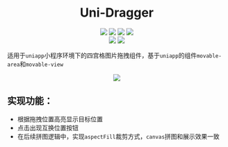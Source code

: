 <div align=center>
  <h1>Uni-Dragger</h1>
</div>

<p align="center">
  <img src="https://img.shields.io/badge/Vue.js-35495E?style=for-the-badge&logo=vue.js&logoColor=4FC08D"/>
  <img src="https://img.shields.io/badge/Visual_Studio_Code-0078D4?style=for-the-badge&logo=visual%20studio%20code&logoColor=white" />
  <img src="https://img.shields.io/badge/TypeScript-007ACC?style=for-the-badge&logo=typescript&logoColor=white" />
  <img src="https://img.shields.io/badge/Sass-CC6699?style=for-the-badge&logo=sass&logoColor=white" />
  <br>
  <img src="https://img.shields.io/badge/Uni-App" />
  <img src="https://img.shields.io/github/license/feige996/unibest" />
</p>

适用于`uniapp`小程序环境下的四宫格图片拖拽组件，基于`uniapp`的组件`movable-area`和`movable-view`

<p align="center">
  <img src="./giphy.gif">
</p>

## 实现功能：

* 根据拖拽位置高亮显示目标位置
* 点击出现互换位置按钮
* 在后续拼图逻辑中，实现`aspectFill`裁剪方式，`canvas`拼图和展示效果一致
